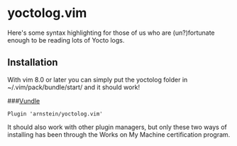# yoctolog.vim
Here's some syntax highlighting for those of us who are (un?)fortunate enough to be reading lots of Yocto logs.

## Installation
With vim 8.0 or later you can simply put the yoctolog folder in ~/.vim/pack/bundle/start/ and it should work!


###[Vundle][]

[Vundle]: https://github.com/VundleVim/Vundle.vim

```vim
Plugin 'arnstein/yoctolog.vim'
```

It should also work with other plugin managers, but only these two ways of installing has been through the Works on My Machine certification program.
